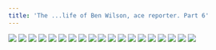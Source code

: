 ```yaml
---
title: 'The ...life of Ben Wilson, ace reporter. Part 6'
---
```


![](images/2006-comic-revue/part-11/pg132.gif)
![](images/2006-comic-revue/part-11/pg133.gif)
![](images/2006-comic-revue/part-11/pg134.gif)
![](images/2006-comic-revue/part-11/pg135.gif)
![](images/2006-comic-revue/part-11/pg136.gif)
![](images/2006-comic-revue/part-11/pg137.gif)
![](images/2006-comic-revue/part-11/pg138.gif)
![](images/2006-comic-revue/part-11/pg139.gif)
![](images/2006-comic-revue/part-11/pg140.gif)
![](images/2006-comic-revue/part-11/pg141.gif)
![](images/2006-comic-revue/part-11/pg142.gif)
![](images/2006-comic-revue/part-11/pg143.gif)
![](images/2006-comic-revue/part-11/pg144.gif)
![](images/2006-comic-revue/part-11/pg145.gif)
![](images/2006-comic-revue/part-11/pg146.gif)
![](images/2006-comic-revue/part-11/pg147.gif)
![](images/2006-comic-revue/part-11/pg148.gif)
![](images/2006-comic-revue/part-11/pg149.gif)
![](images/2006-comic-revue/part-11/pg150.gif)